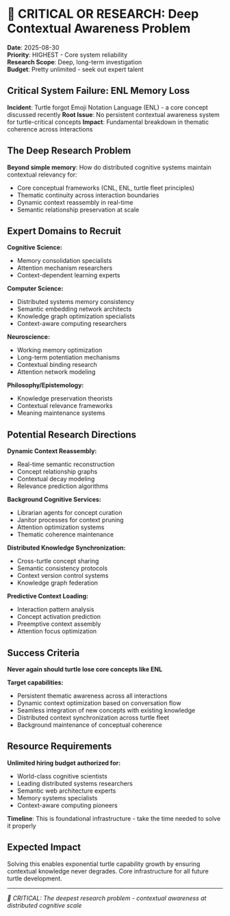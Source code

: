 # 🔬 CRITICAL OR RESEARCH: Deep Contextual Awareness Problem

**Date**: 2025-08-30  
**Priority**: HIGHEST - Core system reliability  
**Research Scope**: Deep, long-term investigation  
**Budget**: Pretty unlimited - seek out expert talent

## Critical System Failure: ENL Memory Loss

**Incident**: Turtle forgot Emoji Notation Language (ENL) - a core concept discussed recently
**Root Issue**: No persistent contextual awareness system for turtle-critical concepts
**Impact**: Fundamental breakdown in thematic coherence across interactions

## The Deep Research Problem

**Beyond simple memory**: How do distributed cognitive systems maintain contextual relevancy for:
- Core conceptual frameworks (CNL, ENL, turtle fleet principles)
- Thematic continuity across interaction boundaries  
- Dynamic context reassembly in real-time
- Semantic relationship preservation at scale

## Expert Domains to Recruit

**Cognitive Science:**
- Memory consolidation specialists
- Attention mechanism researchers  
- Context-dependent learning experts

**Computer Science:**
- Distributed systems memory consistency
- Semantic embedding network architects
- Knowledge graph optimization specialists
- Context-aware computing researchers

**Neuroscience:**
- Working memory optimization
- Long-term potentiation mechanisms
- Contextual binding research
- Attention network modeling

**Philosophy/Epistemology:**
- Knowledge preservation theorists
- Contextual relevance frameworks
- Meaning maintenance systems

## Potential Research Directions

**Dynamic Context Reassembly:**
- Real-time semantic reconstruction
- Concept relationship graphs
- Contextual decay modeling
- Relevance prediction algorithms

**Background Cognitive Services:**
- Librarian agents for concept curation
- Janitor processes for context pruning
- Attention optimization systems
- Thematic coherence maintenance

**Distributed Knowledge Synchronization:**
- Cross-turtle concept sharing
- Semantic consistency protocols  
- Context version control systems
- Knowledge graph federation

**Predictive Context Loading:**
- Interaction pattern analysis
- Concept activation prediction
- Preemptive context assembly
- Attention focus optimization

## Success Criteria

**Never again should turtle lose core concepts like ENL**

**Target capabilities:**
- Persistent thematic awareness across all interactions
- Dynamic context optimization based on conversation flow
- Seamless integration of new concepts with existing knowledge
- Distributed context synchronization across turtle fleet
- Background maintenance of conceptual coherence

## Resource Requirements

**Unlimited hiring budget authorized for:**
- World-class cognitive scientists
- Leading distributed systems researchers
- Semantic web architecture experts
- Memory systems specialists
- Context-aware computing pioneers

**Timeline**: This is foundational infrastructure - take the time needed to solve it properly

## Expected Impact

Solving this enables exponential turtle capability growth by ensuring contextual knowledge never degrades. Core infrastructure for all future turtle development.

---
*🐢 CRITICAL: The deepest research problem - contextual awareness at distributed cognitive scale*